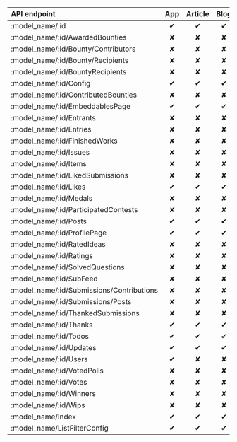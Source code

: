 |API endpoint|App|Article|Blog|Bug|Club|Collection|Concept|Contest|Event|Idea|Initiative|Jam|Member|Mod|Model|News|Poll|Post|Project|Question|Request|Review|Script|Sound|Spray|StatusUpdate|Studio|Support|Thread|Tool|Tutorial|Wiki|Wip|
|:-|:-:|:-:|:-:|:-:|:-:|:-:|:-:|:-:|:-:|:-:|:-:|:-:|:-:|:-:|:-:|:-:|:-:|:-:|:-:|:-:|:-:|:-:|:-:|:-:|:-:|:-:|:-:|:-:|:-:|:-:|:-:|:-:|:-:|
|:model_name/:id|✔|✔|✔|✔|✔|✔|✔|✔|✔|✔|✔|✔|✔|✔|✔|✔|✔|✘|✔|✔|✔|✔|✔|✔|✔|✔|✔|✘|✔|✔|✔|✔|✔|
|:model_name/:id/AwardedBounties|✘|✘|✘|✘|✘|✘|✘|✘|✘|✘|✘|✘|✔|✘|✘|✘|✘|✘|✘|✘|✘|✘|✘|✘|✘|✘|✘|✘|✘|✘|✘|✘|✘|
|:model_name/:id/Bounty/Contributors|✘|✘|✘|✘|✘|✘|✘|✘|✘|✘|✘|✔|✘|✘|✘|✘|✘|✘|✘|✘|✔|✘|✘|✘|✘|✘|✘|✘|✘|✘|✘|✘|✘|
|:model_name/:id/Bounty/Recipients|✘|✘|✘|✘|✘|✘|✘|✘|✘|✘|✘|✔|✘|✘|✘|✘|✘|✘|✘|✘|✘|✘|✘|✘|✘|✘|✘|✘|✘|✘|✘|✘|✘|
|:model_name/:id/BountyRecipients|✘|✘|✘|✘|✘|✘|✘|✘|✘|✘|✘|✘|✘|✘|✘|✘|✘|✘|✘|✘|✔|✘|✘|✘|✘|✘|✘|✘|✘|✘|✘|✘|✘|
|:model_name/:id/Config|✔|✔|✔|✔|✔|✔|✔|✔|✔|✔|✔|✔|✔|✔|✔|✔|✔|✔|✔|✔|✔|✔|✔|✔|✔|✔|✔|✘|✔|✔|✔|✔|✔|
|:model_name/:id/ContributedBounties|✘|✘|✘|✘|✘|✘|✘|✘|✘|✘|✘|✘|✔|✘|✘|✘|✘|✘|✘|✘|✘|✘|✘|✘|✘|✘|✘|✘|✘|✘|✘|✘|✘|
|:model_name/:id/EmbeddablesPage|✔|✔|✔|✔|✘|✔|✔|✔|✔|✔|✘|✔|✘|✔|✔|✔|✔|✘|✔|✔|✔|✔|✔|✔|✔|✘|✘|✘|✔|✔|✔|✘|✔|
|:model_name/:id/Entrants|✘|✘|✘|✘|✘|✘|✘|✘|✘|✘|✘|✔|✘|✘|✘|✘|✘|✘|✘|✘|✘|✘|✘|✘|✘|✘|✘|✘|✘|✘|✘|✘|✘|
|:model_name/:id/Entries|✘|✘|✘|✘|✘|✘|✘|✘|✘|✘|✘|✔|✘|✘|✘|✘|✘|✘|✘|✘|✘|✘|✘|✘|✘|✘|✘|✘|✘|✘|✘|✘|✘|
|:model_name/:id/FinishedWorks|✘|✘|✘|✘|✘|✘|✘|✘|✘|✘|✘|✘|✘|✘|✘|✘|✘|✘|✔|✘|✘|✘|✘|✘|✘|✘|✘|✘|✘|✘|✘|✘|✘|
|:model_name/:id/Issues|✘|✘|✘|✘|✘|✘|✘|✘|✘|✘|✘|✘|✘|✔|✔|✘|✘|✘|✘|✘|✘|✘|✘|✔|✔|✘|✘|✘|✘|✔|✘|✘|✔|
|:model_name/:id/Items|✘|✘|✘|✘|✘|✔|✘|✘|✘|✘|✘|✘|✘|✘|✘|✘|✘|✘|✘|✘|✘|✘|✘|✘|✘|✘|✘|✘|✘|✘|✘|✘|✘|
|:model_name/:id/LikedSubmissions|✘|✘|✘|✘|✘|✘|✘|✘|✘|✘|✘|✘|✔|✘|✘|✘|✘|✘|✘|✘|✘|✘|✘|✘|✘|✘|✘|✘|✘|✘|✘|✘|✘|
|:model_name/:id/Likes|✔|✔|✔|✘|✘|✔|✔|✘|✘|✘|✘|✔|✘|✔|✔|✔|✘|✘|✔|✔|✔|✘|✔|✔|✔|✘|✘|✘|✔|✔|✔|✔|✔|
|:model_name/:id/Medals|✘|✘|✘|✘|✘|✘|✘|✘|✘|✘|✘|✘|✔|✘|✘|✘|✘|✘|✘|✘|✘|✘|✘|✘|✘|✘|✘|✘|✘|✘|✘|✘|✘|
|:model_name/:id/ParticipatedContests|✘|✘|✘|✘|✘|✘|✘|✘|✘|✘|✘|✘|✔|✘|✘|✘|✘|✘|✘|✘|✘|✘|✘|✘|✘|✘|✘|✘|✘|✘|✘|✘|✘|
|:model_name/:id/Posts|✔|✔|✔|✔|✔|✔|✔|✔|✔|✔|✘|✔|✔|✔|✔|✔|✔|✘|✔|✔|✔|✔|✔|✔|✔|✔|✔|✘|✔|✔|✔|✔|✔|
|:model_name/:id/ProfilePage|✔|✔|✔|✔|✔|✔|✔|✔|✔|✔|✔|✔|✘|✔|✔|✔|✔|✔|✔|✔|✔|✔|✔|✔|✔|✔|✔|✘|✔|✔|✔|✔|✔|
|:model_name/:id/RatedIdeas|✘|✘|✘|✘|✘|✘|✘|✘|✘|✘|✘|✘|✔|✘|✘|✘|✘|✘|✘|✘|✘|✘|✘|✘|✘|✘|✘|✘|✘|✘|✘|✘|✘|
|:model_name/:id/Ratings|✘|✘|✘|✘|✘|✘|✘|✘|✘|✔|✘|✘|✘|✘|✘|✘|✘|✘|✘|✘|✘|✘|✘|✘|✘|✘|✘|✘|✘|✘|✘|✘|✘|
|:model_name/:id/SolvedQuestions|✘|✘|✘|✘|✘|✘|✘|✘|✘|✘|✘|✘|✔|✘|✘|✘|✘|✘|✘|✘|✘|✘|✘|✘|✘|✘|✘|✘|✘|✘|✘|✘|✘|
|:model_name/:id/SubFeed|✘|✘|✘|✘|✘|✘|✘|✘|✘|✘|✘|✘|✔|✘|✘|✘|✘|✘|✘|✘|✘|✘|✘|✘|✘|✘|✘|✘|✘|✘|✘|✘|✘|
|:model_name/:id/Submissions/Contributions|✘|✘|✘|✘|✘|✘|✘|✘|✘|✘|✘|✘|✔|✘|✘|✘|✘|✘|✘|✘|✘|✘|✘|✘|✘|✘|✘|✘|✘|✘|✘|✘|✘|
|:model_name/:id/Submissions/Posts|✘|✘|✘|✘|✘|✘|✘|✘|✘|✘|✘|✘|✔|✘|✘|✘|✘|✘|✘|✘|✘|✘|✘|✘|✘|✘|✘|✘|✘|✘|✘|✘|✘|
|:model_name/:id/ThankedSubmissions|✘|✘|✘|✘|✘|✘|✘|✘|✘|✘|✘|✘|✔|✘|✘|✘|✘|✘|✘|✘|✘|✘|✘|✘|✘|✘|✘|✘|✘|✘|✘|✘|✘|
|:model_name/:id/Thanks|✔|✔|✔|✔|✘|✔|✔|✘|✔|✔|✘|✔|✘|✔|✔|✔|✔|✘|✔|✔|✔|✔|✔|✔|✔|✘|✘|✘|✔|✔|✔|✔|✔|
|:model_name/:id/Todos|✔|✔|✔|✘|✘|✔|✔|✘|✔|✔|✘|✘|✘|✔|✔|✘|✘|✘|✔|✘|✘|✘|✔|✔|✔|✘|✘|✘|✔|✔|✔|✔|✔|
|:model_name/:id/Updates|✔|✔|✔|✘|✘|✔|✔|✘|✔|✔|✘|✘|✘|✔|✔|✔|✘|✘|✔|✘|✘|✔|✔|✔|✔|✘|✘|✘|✘|✔|✔|✔|✔|
|:model_name/:id/Users|✔|✘|✘|✘|✘|✘|✘|✘|✘|✘|✘|✘|✘|✘|✘|✘|✘|✘|✘|✘|✘|✘|✘|✘|✘|✘|✘|✘|✘|✘|✘|✘|✘|
|:model_name/:id/VotedPolls|✘|✘|✘|✘|✘|✘|✘|✘|✘|✘|✘|✘|✔|✘|✘|✘|✘|✘|✘|✘|✘|✘|✘|✘|✘|✘|✘|✘|✘|✘|✘|✘|✘|
|:model_name/:id/Votes|✘|✘|✘|✘|✘|✘|✘|✘|✘|✘|✘|✘|✘|✘|✘|✘|✔|✘|✘|✘|✘|✘|✘|✘|✘|✘|✘|✘|✘|✘|✘|✘|✘|
|:model_name/:id/Winners|✘|✘|✘|✘|✘|✘|✘|✔|✘|✘|✘|✘|✘|✘|✘|✘|✘|✘|✘|✘|✘|✘|✘|✘|✘|✘|✘|✘|✘|✘|✘|✘|✘|
|:model_name/:id/Wips|✘|✘|✘|✘|✘|✘|✘|✘|✘|✘|✘|✘|✘|✘|✘|✘|✘|✘|✔|✘|✘|✘|✘|✘|✘|✘|✘|✘|✘|✘|✘|✘|✘|
|:model_name/Index|✔|✔|✔|✔|✔|✔|✔|✔|✔|✔|✔|✔|✔|✔|✔|✔|✔|✘|✔|✔|✔|✔|✔|✔|✔|✘|✔|✔|✔|✔|✔|✔|✔|
|:model_name/ListFilterConfig|✔|✔|✔|✔|✔|✔|✔|✔|✔|✔|✔|✔|✔|✔|✔|✔|✔|✘|✔|✔|✔|✔|✔|✔|✔|✘|✔|✔|✔|✔|✔|✔|✔|

